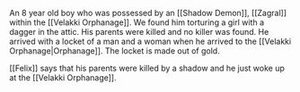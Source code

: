 An 8 year old boy who was possessed by an [[Shadow Demon]], [[Zagral]] within the [[Velakki Orphanage]]. We found him torturing a girl with a dagger in the attic. His parents were killed and no killer was found. He arrived with a locket of a man and a woman when he arrived to the [[Velakki Orphanage|Orphanage]]. The locket is made out of gold.

[[Felix]] says that his parents were killed by a shadow and he just woke up at the [[Velakki Orphanage]].